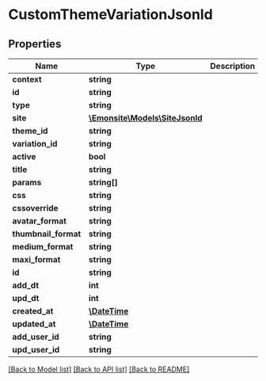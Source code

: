 # CustomThemeVariationJsonld

## Properties
Name | Type | Description | Notes
------------ | ------------- | ------------- | -------------
**context** | **string** |  | [optional] 
**id** | **string** |  | [optional] 
**type** | **string** |  | [optional] 
**site** | [**\Emonsite\Models\SiteJsonld**](SiteJsonld.md) |  | [optional] 
**theme_id** | **string** |  | [optional] 
**variation_id** | **string** |  | [optional] 
**active** | **bool** |  | [optional] 
**title** | **string** |  | [optional] 
**params** | **string[]** |  | [optional] 
**css** | **string** |  | [optional] 
**cssoverride** | **string** |  | [optional] 
**avatar_format** | **string** |  | [optional] 
**thumbnail_format** | **string** |  | [optional] 
**medium_format** | **string** |  | [optional] 
**maxi_format** | **string** |  | [optional] 
**id** | **string** |  | [optional] 
**add_dt** | **int** |  | [optional] 
**upd_dt** | **int** |  | [optional] 
**created_at** | [**\DateTime**](\DateTime.md) |  | [optional] 
**updated_at** | [**\DateTime**](\DateTime.md) |  | [optional] 
**add_user_id** | **string** |  | [optional] 
**upd_user_id** | **string** |  | [optional] 

[[Back to Model list]](../../README.md#documentation-for-models) [[Back to API list]](../../README.md#documentation-for-api-endpoints) [[Back to README]](../../README.md)

